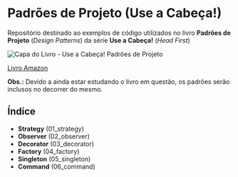 # Padrões de Projeto (Use a Cabeça!)

Repositório destinado ao exemplos de código utilizados no livro **Padrões de Projeto** (_Design Patterns_) da série **Use a Cabeça!** (_Head First_)

![Capa do Livro - Use a Cabeça! Padrões de Projeto](https://images-na.ssl-images-amazon.com/images/I/51-UxkpndnL._SX367_BO1,204,203,200_.jpg)

[Livro Amazon](https://www.amazon.com.br/Cabe%C3%A7a-Padr%C3%B5es-Projetos-Eric-Freeman/dp/8576081741/ref=sr_1_2?__mk_pt_BR=%C3%85M%C3%85%C5%BD%C3%95%C3%91&crid=I0MJPK507MLU&keywords=padr%C3%B5es+de+projeto&qid=1587251791&sprefix=padr%C3%B5es+de+pro%2Caps%2C321&sr=8-2)

**Obs.:** Devido a ainda estar estudando o livro em questão, os padrões serão inclusos no decorrer do mesmo.

## Índice
* **Strategy** (01_strategy)
* **Observer** (02_observer)
* **Decorator** (03_decorator)
* **Factory** (04_factory)
* **Singleton** (05_singleton)
* **Command** (06_command)

